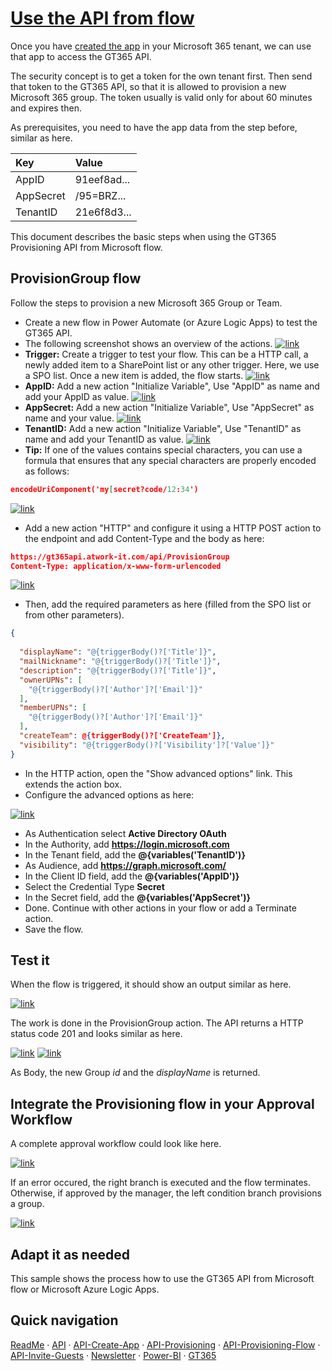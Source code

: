 # [Use the API from flow](#use-the-api)

Once you have [created the app](./API-create-app.md) in your Microsoft 365 tenant, we can use that app to access the GT365 API.

The security concept is to get a token for the own tenant first. Then send that token to the GT365 API, so that it is allowed to provision a new Microsoft 365 group. The token usually is valid only for about 60 minutes and expires then.

As prerequisites, you need to have the app data from the step before, similar as here.

| Key | Value |
|:----|:------|
| AppID | 91eef8ad...
| AppSecret | /95=BRZ...
| TenantID | 21e6f8d3...

This document describes the basic steps when using the GT365 Provisioning API from Microsoft flow.

## ProvisionGroup flow

Follow the steps to provision a new Microsoft 365 Group or Team.

- Create a new flow in Power Automate (or Azure Logic Apps) to test the GT365 API.
- The following screenshot shows an overview of the actions.
[![link](./images/api-provision-flow-1.png)](./images/api-provision-flow-1.png "Click to enlarge")
- **Trigger:** Create a trigger to test your flow. This can be a HTTP call, a newly added item to a SharePoint list or any other trigger. Here, we use a SPO list. Once a new item is added, the flow starts.
[![link](./images/api-provision-flow-2.png)](./images/api-provision-flow-2.png "Click to enlarge")
- **AppID:** Add a new action "Initialize Variable", Use "AppID" as name and add your AppID as value.
[![link](./images/api-provision-flow-4.png)](./images/api-provision-flow-4.png "Click to enlarge")
- **AppSecret:** Add a new action "Initialize Variable", Use "AppSecret" as name and your value.
[![link](./images/api-provision-flow-3.png)](./images/api-provision-flow-3.png "Click to enlarge")
- **TenantID:** Add a new action "Initialize Variable", Use "TenantID" as name and add your TenantID as value.
[![link](./images/api-provision-flow-5.png)](./images/api-provision-flow-5.png "Click to enlarge")
- **Tip:** If one of the values contains special characters, you can use a formula that ensures that any special characters are properly encoded as follows:

~~~json
encodeUriComponent('my[secret?code/12:34')
~~~

[![link](./images/api-provision-flow-6.png)](./images/api-provision-flow-6.png "Click to enlarge")

- Add a new action "HTTP" and configure it using a HTTP POST action to the endpoint and add Content-Type and the body as here:

~~~json
https://gt365api.atwork-it.com/api/ProvisionGroup
Content-Type: application/x-www-form-urlencoded
~~~

[![link](./images/api-provision-flow-11.png)](./images/api-provision-flow-11.png "Click to enlarge")

- Then, add the required parameters as here (filled from the SPO list or from other parameters).
  
~~~json
{
  
  "displayName": "@{triggerBody()?['Title']}",
  "mailNickname": "@{triggerBody()?['Title']}",
  "description": "@{triggerBody()?['Title']}",
  "ownerUPNs": [
    "@{triggerBody()?['Author']?['Email']}"
  ],
  "memberUPNs": [
    "@{triggerBody()?['Author']?['Email']}"
  ],
  "createTeam": @{triggerBody()?['CreateTeam']},
  "visibility": "@{triggerBody()?['Visibility']?['Value']}"
}
~~~

- In the HTTP action, open the "Show advanced options" link. This extends the action box.
- Configure the advanced options as here:

[![link](./images/api-provision-flow-10.png)](./images/api-provision-flow-10.png "Click to enlarge")

- As Authentication select **Active Directory OAuth**
- In the Authority, add **https://login.microsoft.com**
- In the Tenant field, add the **@{variables('TenantID')}**
- As Audience, add **https://graph.microsoft.com/**
- In the Client ID field, add the **@{variables('AppID')}**
- Select the Credential Type **Secret**
- In the Secret field, add the **@{variables('AppSecret')}**
- Done. Continue with other actions in your flow or add a Terminate action.
- Save the flow.

## Test it

When the flow is triggered, it should show an output similar as here.

[![link](./images/api-provision-flow-12.png)](./images/api-provision-flow-12.png "Click to enlarge")

The work is done in the ProvisionGroup action. The API returns a HTTP status code 201 and looks similar as here.

[![link](./images/api-provision-flow-13.png)](./images/api-provision-flow-13.png "Click to enlarge")
[![link](./images/api-provision-flow-14.png)](./images/api-provision-flow-14.png "Click to enlarge")

As Body, the new Group *id* and the *displayName* is returned.

## Integrate the Provisioning flow in your Approval Workflow

A complete approval workflow could look like here.

[![link](./images/api-provision-flow-15.png)](./images/api-provision-flow-15.png "Click to enlarge")

If an error occured, the right branch is executed and the flow terminates. Otherwise, if approved by the manager, the left condition branch provisions a group.

[![link](./images/api-provision-flow-16.png)](./images/api-provision-flow-16.png "Click to enlarge")

## Adapt it as needed

This sample shows the process how to use the GT365 API from Microsoft flow or Microsoft Azure Logic Apps.

## Quick navigation

[ReadMe](https://github.com/delegate365/GovernanceToolkit365/) &middot; [API](./API.md) &middot; [API-Create-App](./API-create-app.md) &middot; [API-Provisioning](./API-provision-group.md) &middot; [API-Provisioning-Flow](./API-provision-group-flow.md) &middot; [API-Invite-Guests](./API-invite-guest.md) &middot; [Newsletter](./newsletter.md) &middot; [Power-BI](./power-bi.md) &middot; [GT365](https://governancetoolkit365.com/)

